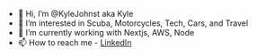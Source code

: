 - 👋 Hi, I’m @KyleJohnst aka Kyle
- 👀 I’m interested in Scuba, Motorcycles, Tech, Cars, and Travel
- 🌱 I’m currently working with Nextjs, AWS, Node
- 📫 How to reach me - [LinkedIn](https://www.linkedin.com/in/kylew-johnston/)

<!---
KyleJohnst/KyleJohnst is a ✨ special ✨ repository because its `README.md` (this file) appears on your GitHub profile.
You can click the Preview link to take a look at your changes.
--->
